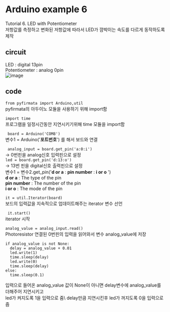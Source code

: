 # Arduino example 6
Tutorial 6. LED with Potentiometer\
저항값를 측정하고 변화된 저항값에 따라서 LED가 깜박이는 속도를 다르게 동작하도록 제작

## circuit
LED : digital 13pin\
Potentiometer : analog 0pin\
![image](https://user-images.githubusercontent.com/79436159/109194012-55260e80-77dc-11eb-8893-6756935487f4.png)

## code
``` from pyfirmata import Arduino,util ```\
pyfirmata의 아두이노 모듈을 사용하기 위해 import함 

``` import time ```\
프로그램을 일정시간동안 지연시키기위해 time 모듈을 import함

``` board = Arduino('COM8')``` \
변수1 = Arduino('**포트번호**') 를 해서 보드와 연결 

``` analog_input = board.get_pin('a:0:i')``` \
  -> 0번핀을 analog신호 입력핀으로 설정\
  ```led = board.get_pin('d:13:o') ```\
  -> 13번 핀을 digital신호 출력핀으로 설정\
변수1 = 변수2.get_pin('**d or a** : **pin number** : **i or o** ') \
**d or a** : The type of the pin \
**pin number** : The number of the pin\
**i or o** : The mode of the pin 

  ``` it = util.Iterator(board) ```\
보드의 입력값을 지속적으로 업데이트해주는 iterator 변수 선언

 ``` it.start()``` \
iterator 시작

``` analog_value = analog_input.read() ```\
Photoresistor 연결된 0번핀의 입력을 읽어와서 변수 analog_value에 저장

``` 
if analog_value is not None:
  delay = analog_value + 0.01
  led.write(1)
  time.sleep(delay)
  led.write(0)
  time.sleep(delay)
else:
  time.sleep(0.1)
```
입력으로 들어온 analog_value 값이 None이 아니면 delay변수에 analog_value를 더해주어 지연시키고\
led가 켜지도록 1을 입력으로 줌\ delay만큼 지연시킨후 led가 꺼지도록 0을 입력으로 줌
